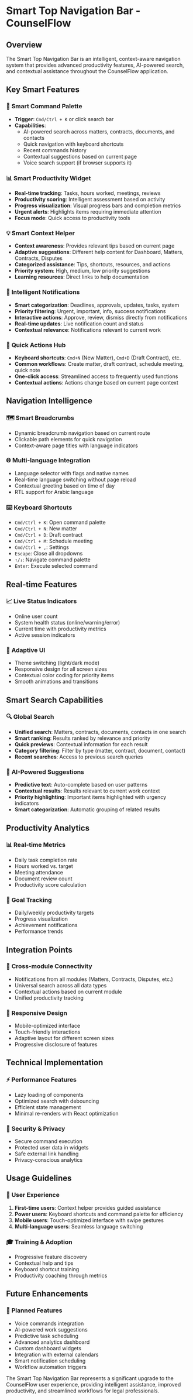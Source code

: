 # Smart Top Navigation Bar - CounselFlow

## Overview
The Smart Top Navigation Bar is an intelligent, context-aware navigation system that provides advanced productivity features, AI-powered search, and contextual assistance throughout the CounselFlow application.

## Key Smart Features

### 🧠 **Smart Command Palette**
- **Trigger**: `Cmd/Ctrl + K` or click search bar
- **Capabilities**:
  - AI-powered search across matters, contracts, documents, and contacts
  - Quick navigation with keyboard shortcuts
  - Recent commands history
  - Contextual suggestions based on current page
  - Voice search support (if browser supports it)

### 📊 **Smart Productivity Widget**
- **Real-time tracking**: Tasks, hours worked, meetings, reviews
- **Productivity scoring**: Intelligent assessment based on activity
- **Progress visualization**: Visual progress bars and completion metrics
- **Urgent alerts**: Highlights items requiring immediate attention
- **Focus mode**: Quick access to productivity tools

### 💡 **Smart Context Helper**
- **Context awareness**: Provides relevant tips based on current page
- **Adaptive suggestions**: Different help content for Dashboard, Matters, Contracts, Disputes
- **Categorized assistance**: Tips, shortcuts, resources, and actions
- **Priority system**: High, medium, low priority suggestions
- **Learning resources**: Direct links to help documentation

### 🔔 **Intelligent Notifications**
- **Smart categorization**: Deadlines, approvals, updates, tasks, system
- **Priority filtering**: Urgent, important, info, success notifications
- **Interactive actions**: Approve, review, dismiss directly from notifications
- **Real-time updates**: Live notification count and status
- **Contextual relevance**: Notifications relevant to current work

### 🎯 **Quick Actions Hub**
- **Keyboard shortcuts**: `Cmd+N` (New Matter), `Cmd+D` (Draft Contract), etc.
- **Common workflows**: Create matter, draft contract, schedule meeting, quick note
- **One-click access**: Streamlined access to frequently used functions
- **Contextual actions**: Actions change based on current page context

## Navigation Intelligence

### 🗺️ **Smart Breadcrumbs**
- Dynamic breadcrumb navigation based on current route
- Clickable path elements for quick navigation
- Context-aware page titles with language indicators

### 🌐 **Multi-language Integration**
- Language selector with flags and native names
- Real-time language switching without page reload
- Contextual greeting based on time of day
- RTL support for Arabic language

### ⌨️ **Keyboard Shortcuts**
- `Cmd/Ctrl + K`: Open command palette
- `Cmd/Ctrl + N`: New matter
- `Cmd/Ctrl + D`: Draft contract
- `Cmd/Ctrl + M`: Schedule meeting
- `Cmd/Ctrl + ,`: Settings
- `Escape`: Close all dropdowns
- `↑/↓`: Navigate command palette
- `Enter`: Execute selected command

## Real-time Features

### 📈 **Live Status Indicators**
- Online user count
- System health status (online/warning/error)
- Current time with productivity metrics
- Active session indicators

### 🎨 **Adaptive UI**
- Theme switching (light/dark mode)
- Responsive design for all screen sizes
- Contextual color coding for priority items
- Smooth animations and transitions

## Smart Search Capabilities

### 🔍 **Global Search**
- **Unified search**: Matters, contracts, documents, contacts in one search
- **Smart ranking**: Results ranked by relevance and priority
- **Quick previews**: Contextual information for each result
- **Category filtering**: Filter by type (matter, contract, document, contact)
- **Recent searches**: Access to previous search queries

### 🤖 **AI-Powered Suggestions**
- **Predictive text**: Auto-complete based on user patterns
- **Contextual results**: Results relevant to current work context
- **Priority highlighting**: Important items highlighted with urgency indicators
- **Smart categorization**: Automatic grouping of related results

## Productivity Analytics

### 📊 **Real-time Metrics**
- Daily task completion rate
- Hours worked vs. target
- Meeting attendance
- Document review count
- Productivity score calculation

### 🎯 **Goal Tracking**
- Daily/weekly productivity targets
- Progress visualization
- Achievement notifications
- Performance trends

## Integration Points

### 🔄 **Cross-module Connectivity**
- Notifications from all modules (Matters, Contracts, Disputes, etc.)
- Universal search across all data types
- Contextual actions based on current module
- Unified productivity tracking

### 📱 **Responsive Design**
- Mobile-optimized interface
- Touch-friendly interactions
- Adaptive layout for different screen sizes
- Progressive disclosure of features

## Technical Implementation

### ⚡ **Performance Features**
- Lazy loading of components
- Optimized search with debouncing
- Efficient state management
- Minimal re-renders with React optimization

### 🔐 **Security & Privacy**
- Secure command execution
- Protected user data in widgets
- Safe external link handling
- Privacy-conscious analytics

## Usage Guidelines

### 👥 **User Experience**
1. **First-time users**: Context helper provides guided assistance
2. **Power users**: Keyboard shortcuts and command palette for efficiency
3. **Mobile users**: Touch-optimized interface with swipe gestures
4. **Multi-language users**: Seamless language switching

### 🎓 **Training & Adoption**
- Progressive feature discovery
- Contextual help and tips
- Keyboard shortcut training
- Productivity coaching through metrics

## Future Enhancements

### 🚀 **Planned Features**
- Voice commands integration
- AI-powered work suggestions
- Predictive task scheduling
- Advanced analytics dashboard
- Custom dashboard widgets
- Integration with external calendars
- Smart notification scheduling
- Workflow automation triggers

The Smart Top Navigation Bar represents a significant upgrade to the CounselFlow user experience, providing intelligent assistance, improved productivity, and streamlined workflows for legal professionals.
